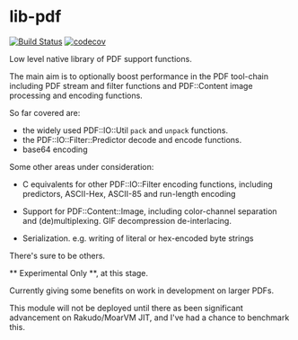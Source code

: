 # lib-pdf

[![Build Status](https://travis-ci.org/p6-pdf/libpdf.svg?branch=master)](https://travis-ci.org/p6-pdf/libpdf) [![codecov](https://codecov.io/gh/p6-pdf/libpdf/branch/master/graph/badge.svg)](https://codecov.io/gh/p6-pdf/libpdf)

Low level native library of PDF support functions.

The main aim is to optionally boost performance in the PDF tool-chain including
PDF stream and filter functions and PDF::Content image processing and encoding functions.

So far covered are:

- the widely used PDF::IO::Util `pack` and `unpack` functions.
- the PDF::IO::Filter::Predictor decode and encode functions.
- base64 encoding

Some other areas under consideration:

- C equivalents for other PDF::IO::Filter encoding functions, including predictors, ASCII-Hex, ASCII-85 and run-length encoding

- Support for PDF::Content::Image, including color-channel separation and (de)multiplexing. GIF decompression de-interlacing.

- Serialization. e.g. writing of literal or hex-encoded byte strings

There's sure to be others.

** Experimental Only **, at this stage.

Currently giving some benefits on work in development on larger PDFs.

This module will not be deployed until there as been significant advancement on Rakudo/MoarVM JIT, and I've
had a chance to benchmark this.


